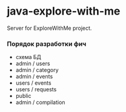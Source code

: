 # java-explore-with-me
Server for ExploreWithMe project.

### Порядок разработки фич
  - схема БД
  - admin / users
  - admin / category
  - admin / events
  - users / events
  - users / requests
  - public
  - admin / compilation
